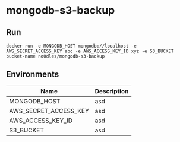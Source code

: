 # mongodb-s3-backup

## Run
```
docker run -e MONGODB_HOST mongodb://localhost -e AWS_SECRET_ACCESS_KEY abc -e AWS_ACCESS_KEY_ID xyz -e S3_BUCKET bucket-name no0dles/mongodb-s3-backup
```

## Environments
| Name | Description |
| -- | -- |
| MONGODB_HOST | asd |
| AWS_SECRET_ACCESS_KEY | asd |
| AWS_ACCESS_KEY_ID | asd |
| S3_BUCKET | asd |